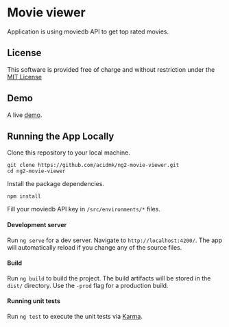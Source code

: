 # Movie viewer

Application is using moviedb API to get top rated movies.  

## License

This software is provided free of charge and without restriction under the [MIT License](LICENSE.md)

## Demo

A live [demo](http://ec2-52-29-125-149.eu-central-1.compute.amazonaws.com).

## Running the App Locally

Clone this repository to your local machine.

```
git clone https://github.com/acidmk/ng2-movie-viewer.git
cd ng2-movie-viewer
```

Install the package dependencies.

```
npm install
```

Fill your moviedb API key in ```/src/environments/*``` files.

#### Development server

Run `ng serve` for a dev server. Navigate to `http://localhost:4200/`. The app will automatically reload if you change any of the source files.

#### Build

Run `ng build` to build the project. The build artifacts will be stored in the `dist/` directory. Use the `-prod` flag for a production build.

#### Running unit tests

Run `ng test` to execute the unit tests via [Karma](https://karma-runner.github.io).
